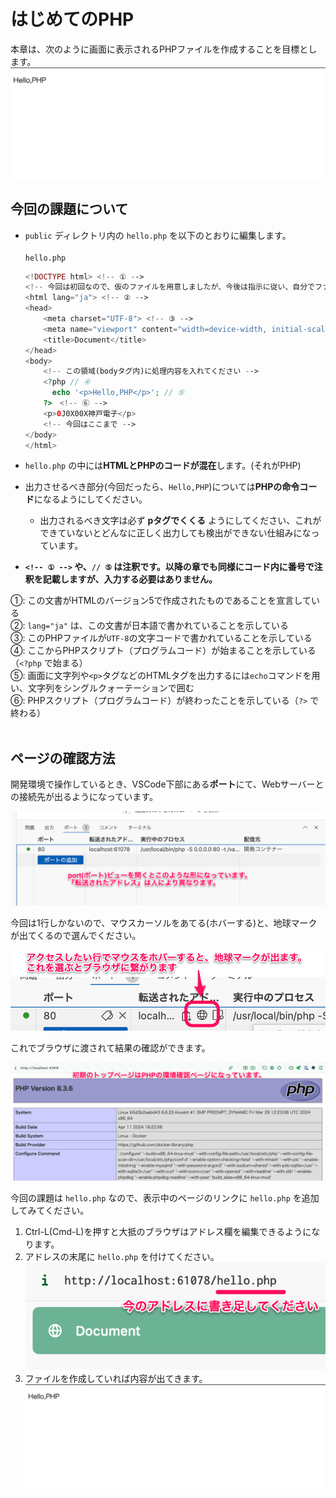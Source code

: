 # はじめてのPHP

本章は、次のように画面に表示されるPHPファイルを作成することを目標とします。<br>
![](./images/%E3%82%B9%E3%82%AF%E3%83%AA%E3%83%BC%E3%83%B3%E3%82%B7%E3%83%A7%E3%83%83%E3%83%88%202023-04-21%209.20.28.png)<br>

## 今回の課題について

- `public` ディレクトリ内の `hello.php` を以下のとおりに編集します。<br><br>
`hello.php`
    ```php
    <!DOCTYPE html> <!-- ① -->
    <!-- 今回は初回なので、仮のファイルを用意しましたが、今後は指示に従い、自分でファイルを作っていって下さい -->
    <html lang="ja"> <!-- ② -->
    <head>
        <meta charset="UTF-8"> <!-- ③ -->
        <meta name="viewport" content="width=device-width, initial-scale=1.0">
        <title>Document</title>
    </head>
    <body>
        <!-- この領域(bodyタグ内)に処理内容を入れてください -->
        <?php // ④
          echo '<p>Hello,PHP</p>'; // ⑤
        ?>　<!-- ⑥ -->
        <p>0J0X00X神戸電子</p>
        <!-- 今回はここまで -->
    </body>
    </html>
    ```

- `hello.php` の中には**HTMLとPHPのコードが混在**します。(それがPHP)
- 出力させるべき部分(今回だったら、`Hello,PHP`)については**PHPの命令コード**になるようにしてください。
  - 出力されるべき文字は必ず **pタグでくくる** ようにしてください、これができていないとどんなに正しく出力しても検出ができない仕組みになっています。
- **`<!-- ① -->` や、`// ⑤` は注釈です。以降の章でも同様にコード内に番号で注釈を記載しますが、入力する必要はありません。**

①: この文書がHTMLのバージョン5で作成されたものであることを宣言している<br>
②: `lang="ja"` は、この文書が日本語で書かれていることを示している<br>
③: このPHPファイルが`UTF-8`の文字コードで書かれていることを示している<br>
④: ここからPHPスクリプト（プログラムコード）が始まることを示している（`<?php` で始まる）<br>
⑤: 画面に文字列や`<p>`タグなどのHTMLタグを出力するには`echo`コマンドを用い、文字列をシングルクォーテーションで囲む<br>
⑥: PHPスクリプト（プログラムコード）が終わったことを示している（`?>` で終わる）<br><br>

## ページの確認方法

開発環境で操作しているとき、VSCode下部にある**ポート**にて、Webサーバーとの接続先が出るようになっています。

![](./images/port-view.png)

今回は1行しかないので、マウスカーソルをあてる(ホバーする)と、地球マークが出てくるので選んでください。

![](./images/port-view-hover.png)

これでブラウザに渡されて結果の確認ができます。

![](./images/view-using-browser.png)

今回の課題は `hello.php` なので、表示中のページのリンクに `hello.php` を追加してみてください。

1. Ctrl-L(Cmd-L)を押すと大抵のブラウザはアドレス欄を編集できるようになります。
2. アドレスの末尾に `hello.php` を付けてください。 ![](./images/add-hello.png)
3. ファイルを作成していれば内容が出てきます。 ![](./images/%E3%82%B9%E3%82%AF%E3%83%AA%E3%83%BC%E3%83%B3%E3%82%B7%E3%83%A7%E3%83%83%E3%83%88%202023-04-21%209.20.28.png)